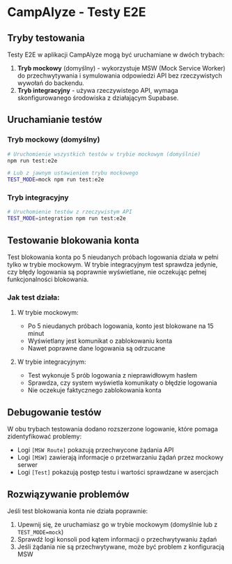 # CampAlyze - Testy E2E

## Tryby testowania

Testy E2E w aplikacji CampAlyze mogą być uruchamiane w dwóch trybach:

1. **Tryb mockowy** (domyślny) - wykorzystuje MSW (Mock Service Worker) do przechwytywania i symulowania odpowiedzi API bez rzeczywistych wywołań do backendu.
2. **Tryb integracyjny** - używa rzeczywistego API, wymaga skonfigurowanego środowiska z działającym Supabase.

## Uruchamianie testów

### Tryb mockowy (domyślny)

```bash
# Uruchomienie wszystkich testów w trybie mockowym (domyślnie)
npm run test:e2e

# Lub z jawnym ustawieniem trybu mockowego
TEST_MODE=mock npm run test:e2e
```

### Tryb integracyjny

```bash
# Uruchomienie testów z rzeczywistym API
TEST_MODE=integration npm run test:e2e
```

## Testowanie blokowania konta

Test blokowania konta po 5 nieudanych próbach logowania działa w pełni tylko w trybie mockowym. W trybie integracyjnym test sprawdza jedynie, czy błędy logowania są poprawnie wyświetlane, nie oczekując pełnej funkcjonalności blokowania.

### Jak test działa:

1. W trybie mockowym:

   - Po 5 nieudanych próbach logowania, konto jest blokowane na 15 minut
   - Wyświetlany jest komunikat o zablokowaniu konta
   - Nawet poprawne dane logowania są odrzucane

2. W trybie integracyjnym:
   - Test wykonuje 5 prób logowania z nieprawidłowym hasłem
   - Sprawdza, czy system wyświetla komunikaty o błędzie logowania
   - Nie oczekuje faktycznego zablokowania konta

## Debugowanie testów

W obu trybach testowania dodano rozszerzone logowanie, które pomaga zidentyfikować problemy:

- Logi `[MSW Route]` pokazują przechwycone żądania API
- Logi `[MSW]` zawierają informacje o przetwarzaniu żądań przez mockowy serwer
- Logi `[Test]` pokazują postęp testu i wartości sprawdzane w asercjach

## Rozwiązywanie problemów

Jeśli test blokowania konta nie działa poprawnie:

1. Upewnij się, że uruchamiasz go w trybie mockowym (domyślnie lub z `TEST_MODE=mock`)
2. Sprawdź logi konsoli pod kątem informacji o przechwytywaniu żądań
3. Jeśli żądania nie są przechwytywane, może być problem z konfiguracją MSW
